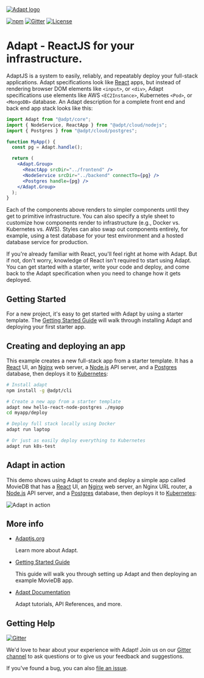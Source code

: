 [![Adapt logo](https://adaptjs.org/img/logo_lockup.svg)](https://adaptjs.org)

[![npm](https://img.shields.io/npm/v/@adpt/cli?color=blue)](https://www.npmjs.com/package/@adpt/cli)
[![Gitter](https://badges.gitter.im/UnboundedSystems/Adapt.svg)](https://gitter.im/UnboundedSystems/Adapt)
[![License](https://img.shields.io/github/license/unboundedsystems/adapt)](https://opensource.org/licenses/Apache-2.0)

# Adapt - ReactJS for your infrastructure.

AdaptJS is a system to easily, reliably, and repeatably deploy your full-stack applications.  Adapt specifications look like [React](https://reactjs.org) apps, but instead of rendering browser DOM elements like `<input>`, or `<div>`, Adapt specifications use elements like AWS `<EC2Instance>`, Kubernetes `<Pod>`, or `<MongoDB>` database.
An Adapt description for a complete front end and back end app stack looks like this:

```jsx
import Adapt from "@adpt/core";
import { NodeService, ReactApp } from "@adpt/cloud/nodejs";
import { Postgres } from "@adpt/cloud/postgres";

function MyApp() {
  const pg = Adapt.handle();

  return (
    <Adapt.Group>
      <ReactApp srcDir="../frontend" />
      <NodeService srcDir="../backend" connectTo={pg} />
      <Postgres handle={pg} />
    </Adapt.Group>
  );
}
```

Each of the components above renders to simpler components until they get to primitive infrastructure.
You can also specify a style sheet to customize how components render to infrastructure (e.g., Docker vs. Kubernetes vs. AWS).
Styles can also swap out components entirely, for example, using a test database for your test environment and a hosted database service for production.

If you're already familiar with React, you'll feel right at home with Adapt.
But if not, don't worry, knowledge of React isn't required to start using Adapt.
You can get started with a starter, write your code and deploy, and come back to the Adapt specification when you need to change how it gets deployed.

## Getting Started

For a new project, it's easy to get started with Adapt by using a starter template.
The [Getting Started Guide](https://adaptjs.org/docs/getting_started) will walk through installing Adapt and deploying your first starter app.

## Creating and deploying an app

This example creates a new full-stack app from a starter template.
It has a [React](https://reactjs.org) UI, an [Nginx](https://nginx.org) web server, a [Node.js](https://nodejs.org) API server, and a [Postgres](https://postgresql.org) database, then deploys it to [Kubernetes](https://kubernetes.io/):

```bash
# Install adapt
npm install -g @adpt/cli

# Create a new app from a starter template
adapt new hello-react-node-postgres ./myapp
cd myapp/deploy

# Deploy full stack locally using Docker
adapt run laptop

# Or just as easily deploy everything to Kubernetes
adapt run k8s-test
```

## Adapt in action

This demo shows using Adapt to create and deploy a simple app called MovieDB that has a [React](https://reactjs.org) UI, an [Nginx](https://nginx.org) web server, an Nginx URL router, a [Node.js](https://nodejs.org) API server, and a [Postgres](https://postgresql.org) database, then deploys it to [Kubernetes](https://kubernetes.io/):

![Adapt in action](https://adaptjs.org/docs/assets/getting_started/adapt-demo-scaled.gif)

## More info

* [Adaptjs.org](https://adaptjs.org)

    Learn more about Adapt.

* [Getting Started Guide](https://adaptjs.org/docs/getting_started)

    This guide will walk you through setting up Adapt and then deploying an example MovieDB app.

* [Adapt Documentation](https://adaptjs.org/docs)

    Adapt tutorials, API References, and more.

## Getting Help

[![Gitter](https://badges.gitter.im/UnboundedSystems/Adapt.svg)](https://gitter.im/UnboundedSystems/Adapt)

We'd love to hear about your experience with Adapt!
Join us on our [Gitter channel](https://gitter.im/UnboundedSystems/Adapt) to ask questions or to give us your feedback and suggestions.

If you've found a bug, you can also [file an issue](https://gitlab.com/unboundedsystems/adapt/issues).
